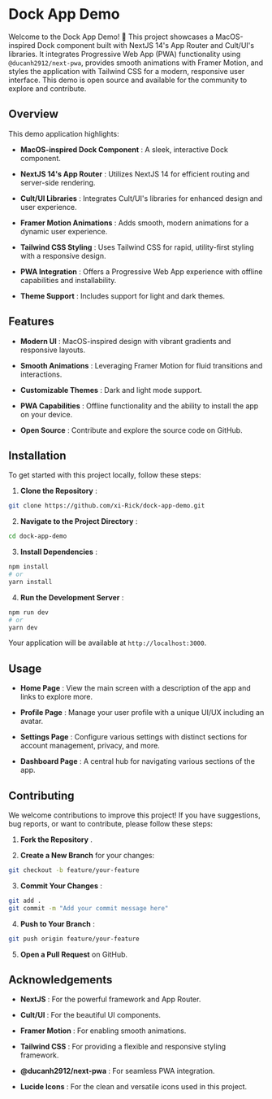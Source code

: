 # Dock App Demo

Welcome to the Dock App Demo! 🚀 This project showcases a MacOS-inspired Dock component built with NextJS 14's App Router and Cult/UI's libraries. It integrates Progressive Web App (PWA) functionality using `@ducanh2912/next-pwa`, provides smooth animations with Framer Motion, and styles the application with Tailwind CSS for a modern, responsive user interface. This demo is open source and available for the community to explore and contribute.

## Overview

This demo application highlights:

- **MacOS-inspired Dock Component** : A sleek, interactive Dock component.

- **NextJS 14's App Router** : Utilizes NextJS 14 for efficient routing and server-side rendering.

- **Cult/UI Libraries** : Integrates Cult/UI's libraries for enhanced design and user experience.

- **Framer Motion Animations** : Adds smooth, modern animations for a dynamic user experience.

- **Tailwind CSS Styling** : Uses Tailwind CSS for rapid, utility-first styling with a responsive design.

- **PWA Integration** : Offers a Progressive Web App experience with offline capabilities and installability.

- **Theme Support** : Includes support for light and dark themes.

## Features

- **Modern UI** : MacOS-inspired design with vibrant gradients and responsive layouts.

- **Smooth Animations** : Leveraging Framer Motion for fluid transitions and interactions.

- **Customizable Themes** : Dark and light mode support.

- **PWA Capabilities** : Offline functionality and the ability to install the app on your device.

- **Open Source** : Contribute and explore the source code on GitHub.

## Installation

To get started with this project locally, follow these steps:

1. **Clone the Repository** :

```bash
git clone https://github.com/xi-Rick/dock-app-demo.git
```

2. **Navigate to the Project Directory** :

```bash
cd dock-app-demo
```

3. **Install Dependencies** :

```bash
npm install
# or
yarn install
```

4. **Run the Development Server** :

```bash
npm run dev
# or
yarn dev
```

Your application will be available at `http://localhost:3000`.

## Usage

- **Home Page** : View the main screen with a description of the app and links to explore more.

- **Profile Page** : Manage your user profile with a unique UI/UX including an avatar.

- **Settings Page** : Configure various settings with distinct sections for account management, privacy, and more.

- **Dashboard Page** : A central hub for navigating various sections of the app.

## Contributing

We welcome contributions to improve this project! If you have suggestions, bug reports, or want to contribute, please follow these steps:

1. **Fork the Repository** .

2. **Create a New Branch** for your changes:

```bash
git checkout -b feature/your-feature
```

3. **Commit Your Changes** :

```bash
git add .
git commit -m "Add your commit message here"
```

4. **Push to Your Branch** :

```bash
git push origin feature/your-feature
```

5. **Open a Pull Request** on GitHub.

## Acknowledgements

- **NextJS** : For the powerful framework and App Router.

- **Cult/UI** : For the beautiful UI components.

- **Framer Motion** : For enabling smooth animations.

- **Tailwind CSS** : For providing a flexible and responsive styling framework.

- **@ducanh2912/next-pwa** : For seamless PWA integration.

- **Lucide Icons** : For the clean and versatile icons used in this project.

